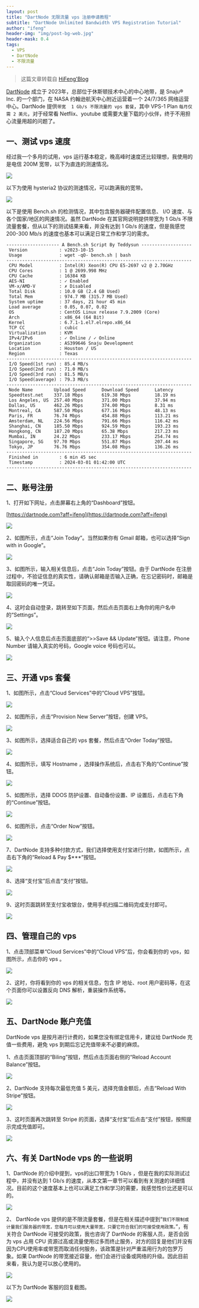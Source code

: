 ```yaml
---
layout: post
title: "DartNode 无限流量 vps 注册申请教程"
subtitle: "DartNode Unlimited Bandwidth VPS Registration Tutorial"
author: "ifeng"
header-img: "img/post-bg-web.jpg"
header-mask: 0.4
tags:
  - VPS
  - DartNode
  - 不限流量
---
```


> 这篇文章转载自 [HiFeng'Blog](https://www.hicairo.com/post/71.html)

[DartNode](https://dartnode.com?aff=ifeng) 成立于 2023年，总部位于休斯顿技术中心的中心地带，是 Snaju® Inc. 的一个部门，在 NASA 约翰逊航天中心附近运营着一个 24/7/365 网络运营中心。DartNode 提供`带宽  1 Gb/s 不限流量的 vps 套餐`，其中 VPS-1 Plan `每月仅需 2 美元`，对于经常看 Netflix、youtube 或需要大量下载的小伙伴，终于不用担心流量用超的问题了。

## 一、测试 vps 速度

经过我一个多月的试用，vps 运行基本稳定，晚高峰时速度还比较理想，我使用的是电信 200M 宽带，以下为直连的测速情况。

![](https://www.hicairo.com/zb_users/upload/2024/03/202403031709454179545169.webp)

以下为使用 hysteria2 协议的测速情况，可以跑满我的宽带。

![](https://www.hicairo.com/zb_users/upload/2024/03/202403031709454193313677.webp)

以下是使用 Bench.sh 的检测情况，其中包含服务器硬件配置信息、 I/O 速度、与各个国家/地区的网速情况。虽然 DartNode 在其官网说明提供带宽为  1 Gb/s 不限流量套餐，但从以下的测试结果来看，并没有达到 1 Gb/s 的速度，但是我感觉 200-300 Mb/s 的速度也基本可以满足日常工作和学习的需求。
```shell
-------------------- A Bench.sh Script By Teddysun -------------------
 Version            : v2023-10-15
 Usage              : wget -qO- bench.sh | bash
----------------------------------------------------------------------
 CPU Model          : Intel(R) Xeon(R) CPU E5-2697 v2 @ 2.70GHz
 CPU Cores          : 1 @ 2699.998 MHz
 CPU Cache          : 16384 KB
 AES-NI             : ✓ Enabled
 VM-x/AMD-V         : ✗ Disabled
 Total Disk         : 10.0 GB (2.4 GB Used)
 Total Mem          : 974.7 MB (315.7 MB Used)
 System uptime      : 37 days, 21 hour 45 min
 Load average       : 0.05, 0.07, 0.02
 OS                 : CentOS Linux release 7.9.2009 (Core)
 Arch               : x86_64 (64 Bit)
 Kernel             : 6.7.1-1.el7.elrepo.x86_64
 TCP CC             : cubic
 Virtualization     : KVM
 IPv4/IPv6          : ✓ Online / ✓ Online
 Organization       : AS399646 Snaju Development
 Location           : Houston / US
 Region             : Texas
----------------------------------------------------------------------
 I/O Speed(1st run) : 85.4 MB/s
 I/O Speed(2nd run) : 71.0 MB/s
 I/O Speed(3rd run) : 81.5 MB/s
 I/O Speed(average) : 79.3 MB/s
----------------------------------------------------------------------
 Node Name        Upload Speed      Download Speed      Latency
 Speedtest.net    337.18 Mbps       619.38 Mbps         18.19 ms
 Los Angeles, US  257.40 Mbps       371.00 Mbps         37.94 ms
 Dallas, US       462.26 Mbps       374.00 Mbps         8.31 ms
 Montreal, CA     587.50 Mbps       677.16 Mbps         48.13 ms
 Paris, FR        76.74 Mbps        454.88 Mbps         113.21 ms
 Amsterdam, NL    224.56 Mbps       791.66 Mbps         116.42 ms
 Shanghai, CN     185.50 Mbps       924.59 Mbps         193.23 ms
 Hongkong, CN     187.20 Mbps       65.38 Mbps          217.23 ms
 Mumbai, IN       24.22 Mbps        233.17 Mbps         254.74 ms
 Singapore, SG    97.70 Mbps        551.87 Mbps         207.44 ms
 Tokyo, JP        76.76 Mbps        354.08 Mbps         136.26 ms
----------------------------------------------------------------------
 Finished in        : 6 min 45 sec
 Timestamp          : 2024-03-01 01:42:00 UTC
----------------------------------------------------------------------
```

## 二、账号注册

1、打开如下网址，点击屏幕右上角的“Dashboard”按钮。

[https://dartnode.com?aff=ifeng](https://dartnode.com?aff=ifeng)

![](https://www.hicairo.com/zb_users/upload/2024/03/202403031709454291702729.webp)

2、如图所示，点击“Join Today”。当然如果你有 Gmail 邮箱，也可以选择“Sign with in Google”。

![](https://www.hicairo.com/zb_users/upload/2024/03/202403031709454369800314.webp)

3、如图所示，输入相关信息后，点击“Join Today”按钮。由于 DartNode 在注册过程中，不验证信息的真实性，请确认邮箱是否输入正确，在忘记密码时，邮箱是取回密码的唯一凭证。

![](https://www.hicairo.com/zb_users/upload/2024/03/202403031709454386275132.webp)

4、这时会自动登录，跳转至如下页面，然后点击页面右上角你的用户名中的“Settings”。

![](https://www.hicairo.com/zb_users/upload/2024/03/202403031709454409770083.webp)

5、输入个人信息后点击页面底部的“>>Save && Update”按钮。请注意，Phone Number 请输入真实的号码，Google voice 号码也可以。

![](https://www.hicairo.com/zb_users/upload/2024/03/202403031709454433135281.webp)

## 三、开通 vps 套餐

1、如图所示，点击“Cloud Services”中的“Cloud VPS”按钮。

![](https://www.hicairo.com/zb_users/upload/2024/03/202403031709454454504012.webp)

2、如图所示，点击“Provision New Server”按钮，创建 VPS。

![](https://www.hicairo.com/zb_users/upload/2024/03/202403031709454470669758.webp)

3、如图所示，选择适合自己的 vps 套餐，然后点击“Order Today”按钮。

![](https://www.hicairo.com/zb_users/upload/2024/03/202403031709454485191357.webp)

4、如图所示，填写 Hostname ，选择操作系统后，点击右下角的“Continue”按钮。

![](https://www.hicairo.com/zb_users/upload/2024/03/202403031709454499896460.webp)

5、如图所示，选择 DDOS 防护设置、自动备份设置、IP 设置后，点击右下角的“Continue”按钮。

![](https://www.hicairo.com/zb_users/upload/2024/03/202403031709454630872276.webp)

6、如图所示，点击“Order Now”按钮。

![](https://www.hicairo.com/zb_users/upload/2024/03/202403031709454648310080.webp)

7、DartNode 支持多种付款方式，我们选择使用支付宝进行付款，如图所示，点击右下角的“Reload & Pay $***”按钮。

![](https://www.hicairo.com/zb_users/upload/2024/03/202403031709454669978230.webp)

8、选择“支付宝”后点击“支付”按钮。

![](https://www.hicairo.com/zb_users/upload/2024/03/202403031709454694352912.webp)

9、这时页面跳转至支付宝收银台，使用手机扫描二维码完成支付即可。

![](https://www.hicairo.com/zb_users/upload/2024/03/202403031709454710252499.webp)

## 四、管理自己的 vps

1、点击顶部菜单“Cloud Services”中的“Cloud VPS”后，你会看到你的 vps，如图所示，点击你的 vps 。

![](https://www.hicairo.com/zb_users/upload/2024/03/202403031709454836466497.webp)

2、这时，你将看到你的 vps 的相关信息，包含 IP 地址、root 用户密码等，在这个页面你可以设置反向 DNS 解析，重装操作系统等。

![](https://www.hicairo.com/zb_users/upload/2024/03/202403031709454854890217.webp)

## 五、DartNode 账户充值

DartNode vps 是按月进行计费的，如果您没有绑定信用卡，建议给 DartNode 充值一些费用，避免 vps 到期后忘记充值带来不必要的麻烦。

1、点击页面顶部的“Biling”按钮，然后点击页面右侧的“Reload Account Balance”按钮。

![](https://www.hicairo.com/zb_users/upload/2024/03/202403031709454884676053.webp)

2、DartNode 支持每次最低充值 5 美元，选择充值金额后，点击“Reload With Stripe”按钮。

![](https://www.hicairo.com/zb_users/upload/2024/03/202403031709454902598990.webp)

3、这时页面再次跳转至 Stripe 的页面，选择“支付宝”后点击“支付”按钮，按照提示完成充值即可。

![](https://www.hicairo.com/zb_users/upload/2024/03/202403031709454917439324.webp)

## 六、有关 DartNode vps 的一些说明

1、DartNode 的介绍中提到，vps的出口带宽为 1 Gb/s ，但是在我的实际测试过程中，并没有达到 1 Gb/s 的速度，从本文第一章节可以看到有关测速的详细情况。目前的这个速度基本上也可以满足工作和学习的需要，我感觉性价比还是可以的。

![](https://www.hicairo.com/zb_users/upload/2024/03/202403031709454936396565.webp)

2、 DartNode vps 提供的是不限流量套餐，但是在相关描述中提到“`我们不限制或计量我们服务器的带宽，您每月可以使用大量带宽，只要它符合我们的可接受使用政策。`”，有关符合 DartNode 可接受的政策，我也咨询了 DartNode 的客服人员，是否会因为 vps 占用 CPU 资源过高或流量使用过多而终止服务，对方的回复是他们并没有因为CPU使用率或带宽而取消任何服务，该政策是针对严重滥用行为的包罗万象。如果 DartNode 的带宽接近容量，他们会进行设备或网络的升级。因此目前来看，我认为是可以放心使用的。

![](https://www.hicairo.com/zb_users/upload/2024/03/202403031709454955808154.webp)

以下为 DartNode 客服的回复截图。

![](https://www.hicairo.com/zb_users/upload/2024/03/202403031709454973613054.webp)
